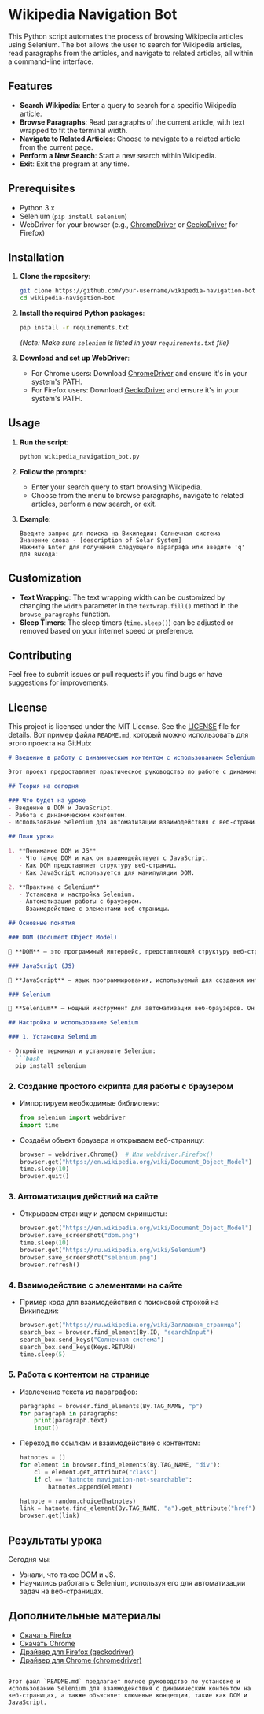 # Wikipedia Navigation Bot

This Python script automates the process of browsing Wikipedia articles using Selenium. The bot allows the user to search for Wikipedia articles, read paragraphs from the articles, and navigate to related articles, all within a command-line interface.

## Features

- **Search Wikipedia**: Enter a query to search for a specific Wikipedia article.
- **Browse Paragraphs**: Read paragraphs of the current article, with text wrapped to fit the terminal width.
- **Navigate to Related Articles**: Choose to navigate to a related article from the current page.
- **Perform a New Search**: Start a new search within Wikipedia.
- **Exit**: Exit the program at any time.

## Prerequisites

- Python 3.x
- Selenium (`pip install selenium`)
- WebDriver for your browser (e.g., [ChromeDriver](https://sites.google.com/a/chromium.org/chromedriver/downloads) or [GeckoDriver](https://github.com/mozilla/geckodriver/releases) for Firefox)

## Installation

1. **Clone the repository**:
    ```bash
    git clone https://github.com/your-username/wikipedia-navigation-bot.git
    cd wikipedia-navigation-bot
    ```

2. **Install the required Python packages**:
    ```bash
    pip install -r requirements.txt
    ```

    *(Note: Make sure `selenium` is listed in your `requirements.txt` file)*

3. **Download and set up WebDriver**:
   - For Chrome users: Download [ChromeDriver](https://sites.google.com/a/chromium.org/chromedriver/downloads) and ensure it's in your system's PATH.
   - For Firefox users: Download [GeckoDriver](https://github.com/mozilla/geckodriver/releases) and ensure it's in your system's PATH.

## Usage

1. **Run the script**:
    ```bash
    python wikipedia_navigation_bot.py
    ```

2. **Follow the prompts**:
   - Enter your search query to start browsing Wikipedia.
   - Choose from the menu to browse paragraphs, navigate to related articles, perform a new search, or exit.

3. **Example**:
    ```
    Введите запрос для поиска на Википедии: Солнечная система
    Значение слова - [description of Solar System]
    Нажмите Enter для получения следующего параграфа или введите 'q' для выхода:
    ```

## Customization

- **Text Wrapping**: The text wrapping width can be customized by changing the `width` parameter in the `textwrap.fill()` method in the `browse_paragraphs` function.
- **Sleep Timers**: The sleep timers (`time.sleep()`) can be adjusted or removed based on your internet speed or preference.

## Contributing

Feel free to submit issues or pull requests if you find bugs or have suggestions for improvements.

## License

This project is licensed under the MIT License. See the [LICENSE](LICENSE) file for details.
Вот пример файла `README.md`, который можно использовать для этого проекта на GitHub:

```markdown
# Введение в работу с динамическим контентом с использованием Selenium

Этот проект предоставляет практическое руководство по работе с динамическим контентом на веб-страницах, используя инструмент автоматизации браузера Selenium. В рамках урока мы изучим основы работы с DOM и JavaScript (JS), а также научимся использовать Selenium для взаимодействия с веб-страницами.

## Теория на сегодня

### Что будет на уроке
- Введение в DOM и JavaScript.
- Работа с динамическим контентом.
- Использование Selenium для автоматизации взаимодействия с веб-страницами.

## План урока

1. **Понимание DOM и JS**
   - Что такое DOM и как он взаимодействует с JavaScript.
   - Как DOM представляет структуру веб-страниц.
   - Как JavaScript используется для манипуляции DOM.

2. **Практика с Selenium**
   - Установка и настройка Selenium.
   - Автоматизация работы с браузером.
   - Взаимодействие с элементами веб-страницы.

## Основные понятия

### DOM (Document Object Model)

🧠 **DOM** — это программный интерфейс, представляющий структуру веб-страниц в виде дерева объектов. Каждый элемент веб-страницы является узлом этого дерева, что позволяет программам (в том числе с помощью JavaScript) взаимодействовать с элементами страницы: добавлять, изменять или удалять их.

### JavaScript (JS)

🧠 **JavaScript** — язык программирования, используемый для создания интерактивных элементов на веб-страницах. JS позволяет манипулировать DOM, изменяя элементы страницы на лету.

### Selenium

🧠 **Selenium** — мощный инструмент для автоматизации веб-браузеров. Он позволяет имитировать действия пользователя, такие как клики, ввод текста и прокрутка страниц. Selenium широко используется для тестирования веб-приложений и автоматизации рутинных задач.

## Настройка и использование Selenium

### 1. Установка Selenium

- Откройте терминал и установите Selenium:
  ```bash
  pip install selenium
  ```

### 2. Создание простого скрипта для работы с браузером

- Импортируем необходимые библиотеки:
  ```python
  from selenium import webdriver
  import time
  ```

- Создаём объект браузера и открываем веб-страницу:
  ```python
  browser = webdriver.Chrome()  # Или webdriver.Firefox()
  browser.get("https://en.wikipedia.org/wiki/Document_Object_Model")
  time.sleep(10)
  browser.quit()
  ```

### 3. Автоматизация действий на сайте

- Открываем страницу и делаем скриншоты:
  ```python
  browser.get("https://en.wikipedia.org/wiki/Document_Object_Model")
  browser.save_screenshot("dom.png")
  time.sleep(10)
  browser.get("https://ru.wikipedia.org/wiki/Selenium")
  browser.save_screenshot("selenium.png")
  browser.refresh()
  ```

### 4. Взаимодействие с элементами на сайте

- Пример кода для взаимодействия с поисковой строкой на Википедии:
  ```python
  browser.get("https://ru.wikipedia.org/wiki/Заглавная_страница")
  search_box = browser.find_element(By.ID, "searchInput")
  search_box.send_keys("Солнечная система")
  search_box.send_keys(Keys.RETURN)
  time.sleep(5)
  ```

### 5. Работа с контентом на странице

- Извлечение текста из параграфов:
  ```python
  paragraphs = browser.find_elements(By.TAG_NAME, "p")
  for paragraph in paragraphs:
      print(paragraph.text)
      input()
  ```

- Переход по ссылкам и взаимодействие с контентом:
  ```python
  hatnotes = []
  for element in browser.find_elements(By.TAG_NAME, "div"):
      cl = element.get_attribute("class")
      if cl == "hatnote navigation-not-searchable":
          hatnotes.append(element)

  hatnote = random.choice(hatnotes)
  link = hatnote.find_element(By.TAG_NAME, "a").get_attribute("href")
  browser.get(link)
  ```

## Результаты урока

Сегодня мы:
- Узнали, что такое DOM и JS.
- Научились работать с Selenium, используя его для автоматизации задач на веб-страницах.

## Дополнительные материалы

- [Скачать Firefox](https://www.mozilla.org/ru/firefox/new/)
- [Скачать Chrome](https://www.google.com/intl/ru_ru/chrome/)
- [Драйвер для Firefox (geckodriver)](https://github.com/mozilla/geckodriver/releases)
- [Драйвер для Chrome (chromedriver)](https://chromedriver.chromium.org/)
```

Этот файл `README.md` предлагает полное руководство по установке и использованию Selenium для взаимодействия с динамическим контентом на веб-страницах, а также объясняет ключевые концепции, такие как DOM и JavaScript.